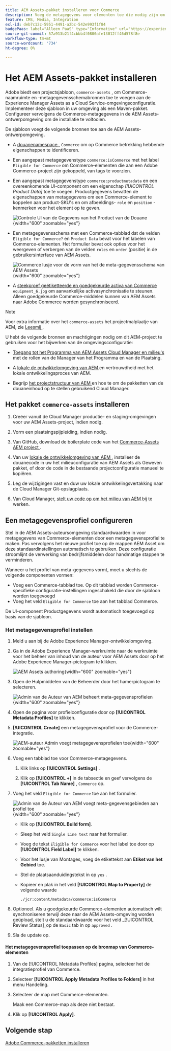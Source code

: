 ```yaml
---
title: AEM Assets-pakket installeren voor Commerce
description: Voeg de metagegevens voor elementen toe die nodig zijn om de AEM Assets Integration voor Commerce in te schakelen voor het synchroniseren van elementen tussen Adobe Commerce- en Experience Manager Assets-projecten.
feature: CMS, Media, Integration
exl-id: deb7c12c-5951-4491-a2bc-542e993f1f84
badgePaas: label="Alleen PaaS" type="Informative" url="https://experienceleague.adobe.com/en/docs/commerce/user-guides/product-solutions" tooltip="Is alleen van toepassing op Adobe Commerce op Cloud-projecten (door Adobe beheerde PaaS-infrastructuur) en op projecten in het veld."
source-git-commit: 57a913b21f4cbbb4f0800afe13012ff46d578f8e
workflow-type: tm+mt
source-wordcount: '734'
ht-degree: 0%

---
```


# Het AEM Assets-pakket installeren

Adobe biedt een projectsjabloon, `commerce-assets` , om Commerce-naamruimte en -metagegevensschemabronnen toe te voegen aan de Experience Manager Assets as a Cloud Service-omgevingsconfiguratie. Implementeer deze sjabloon in uw omgeving als een Maven-pakket. Configureer vervolgens de Commerce-metagegevens in de AEM Assets-ontwerpomgeving om de installatie te voltooien.

De sjabloon voegt de volgende bronnen toe aan de AEM Assets-ontwerpomgeving.

- A [ douanenamespace ](https://github.com/ankumalh/assets-commerce/blob/main/ui.config/jcr_root/apps/commerce/config/org.apache.sling.jcr.repoinit.RepositoryInitializer~commerce-namespaces.cfg.json), `Commerce` om op Commerce betrekking hebbende eigenschappen te identificeren.

- Een aangepast metagegevenstype `commerce:isCommerce` met het label `Eligible for Commerce` om Commerce-elementen die aan een Adobe Commerce-project zijn gekoppeld, van tags te voorzien.

- Een aangepast metagegevenstype `commerce:productmetadata` en een overeenkomende UI-component om een eigenschap *[!UICONTROL Product Data]* toe te voegen. Productgegevens bevatten de eigenschappen van metagegevens om een Commerce-element te koppelen aan product-SKU&#39;s en om afbeeldings- `role` en `position` -kenmerken voor het element op te geven.

  ![ Controle UI van de Gegevens van het Product van de Douane ](./assets/aem-commerce-sku-metadata-fields-from-template.png){width="600" zoomable="yes"}

- Een metagegevensschema met een Commerce-tabblad dat de velden `Eligible for Commerce?` en `Product Data` bevat voor het labelen van Commerce-elementen. Het formulier bevat ook opties voor het weergeven of verbergen van de velden `roles` en `order` (positie) in de gebruikersinterface van AEM Assets.

  ![ Commerce lusje voor de vorm van het de meta-gegevensschema van AEM Assets ](./assets/assets-configure-metadata-schema-form-editor.png){width="600" zoomable="yes"}

- A [ steekproef geëtiketteerde en goedgekeurde activa van Commerce ](https://github.com/ankumalh/assets-commerce/blob/main/ui.content/src/main/content/jcr_root/content/dam/wknd/en/activities/hiking/equipment_6.jpg/.content.xml) `equipment_6.jpg` om aanvankelijke activasynchronisatie te steunen. Alleen goedgekeurde Commerce-middelen kunnen van AEM Assets naar Adobe Commerce worden gesynchroniseerd.

>[!NOTE]
>Voor extra informatie over het `commerce-assets` het projectmalplaatje van AEM, zie [ Leesmij ](https://github.com/ankumalh/assets-commerce).

U hebt de volgende bronnen en machtigingen nodig om dit AEM-project te gebruiken voor het bijwerken van de omgevingsconfiguratie:

- [ Toegang tot het Programma van AEM Assets Cloud Manager en milieu&#39;s ](https://experienceleague.adobe.com/en/docs/experience-manager-cloud-service/content/onboarding/journey/cloud-manager#access-sysadmin-bo) met de rollen van de Manager van het Programma en van de Plaatsing.

- A [ lokale de ontwikkelomgeving van AEM ](https://experienceleague.adobe.com/en/docs/experience-manager-learn/cloud-service/local-development-environment-set-up/overview) en vertrouwdheid met het lokale ontwikkelingsproces van AEM.

- Begrijp [ het projectstructuur van AEM ](https://experienceleague.adobe.com/en/docs/experience-manager-cloud-service/content/implementing/developing/aem-project-content-package-structure) en hoe te om de pakketten van de douaneinhoud op te stellen gebruikend Cloud Manager.

## Het pakket `commerce-assets` installeren

1. Creëer vanuit de Cloud Manager productie- en staging-omgevingen voor uw AEM Assets-project, indien nodig.

1. Vorm een plaatsingspijpleiding, indien nodig.

1. Van GitHub, download de boilerplate code van het [ Commerce-Assets AEM project ](https://github.com/ankumalh/assets-commerce).

1. Van uw [ lokale de ontwikkelomgeving van AEM ](https://experienceleague.adobe.com/en/docs/experience-manager-learn/cloud-service/local-development-environment-set-up/overview), installeer de douanecode in uw het milieuconfiguratie van AEM Assets als Geweven pakket, of door de code in de bestaande projectconfiguratie manueel te kopiëren.

1. Leg de wijzigingen vast en duw uw lokale ontwikkelingsvertakking naar de Cloud Manager Git-opslagplaats.

1. Van Cloud Manager, [ stelt uw code op om het milieu van AEM ](https://experienceleague.adobe.com/en/docs/experience-manager-cloud-service/content/implementing/using-cloud-manager/deploy-code#deploying-code-with-cloud-manager) bij te werken.

## Een metagegevensprofiel configureren

Stel in de AEM Assets-auteursomgeving standaardwaarden in voor metagegevens van Commerce-elementen door een metagegevensprofiel te maken. Pas vervolgens het nieuwe profiel toe op de mappen AEM Asset om deze standaardinstellingen automatisch te gebruiken. Deze configuratie stroomlijnt de verwerking van bedrijfsmiddelen door handmatige stappen te verminderen.

Wanneer u het profiel van meta-gegevens vormt, moet u slechts de volgende componenten vormen:

- Voeg een Commerce-tabblad toe. Op dit tabblad worden Commerce-specifieke configuratie-instellingen ingeschakeld die door de sjabloon worden toegevoegd
- Voeg het veld `Eligible for Commerce` toe aan het tabblad Commerce.

De UI-component Productgegevens wordt automatisch toegevoegd op basis van de sjabloon.

### Het metagegevensprofiel instellen

1. Meld u aan bij de Adobe Experience Manager-ontwikkelomgeving.

1. Ga in de Adobe Experience Manager-werkruimte naar de werkruimte voor het beheer van inhoud van de auteur voor AEM Assets door op het Adobe Experience Manager-pictogram te klikken.

   ![ AEM Assets authoring ](./assets/aem-assets-authoring.png){width="600" zoomable="yes"}

1. Open de Hulpmiddelen van de Beheerder door het hamerpictogram te selecteren.

   ![ Admin van de Auteur van AEM beheert meta-gegevensprofielen ](./assets/aem-manage-metadata-profiles.png){width="600" zoomable="yes"}

1. Open de pagina voor profielconfiguratie door op **[!UICONTROL Metadata Profiles]** te klikken.

1. **[!UICONTROL Create]** een metagegevensprofiel voor de Commerce-integratie.

   ![ AEM-auteur Admin voegt metagegevensprofielen toe ](./assets/aem-create-metadata-profile.png){width="600" zoomable="yes"}

1. Voeg een tabblad toe voor Commerce-metagegevens.

   1. Klik links op **[!UICONTROL Settings]** .

   1. Klik op **[!UICONTROL +]** in de tabsectie en geef vervolgens de **[!UICONTROL Tab Name]** , `Commerce` op.

1. Voeg het veld `Eligible for Commerce` toe aan het formulier.

   ![ Admin van de Auteur van AEM voegt meta-gegevensgebieden aan profiel toe ](./assets/aem-edit-metadata-profile-fields.png){width="600" zoomable="yes"}

   - Klik op **[!UICONTROL Build form]**.

   - Sleep het veld `Single Line text` naar het formulier.

   - Voeg de tekst `Eligible for Commerce` voor het label toe door op **[!UICONTROL Field Label]** te klikken.

   - Voor het lusje van Montages, voeg de etikettekst aan **Etiket van het Gebied** toe.

   - Stel de plaatsaanduidingstekst in op `yes` .

   - Kopieer en plak in het veld **[!UICONTROL Map to Property]** de volgende waarde

     ```terminal
     ./jcr:content/metadata/commerce:isCommerce
     ```

1. Optioneel. Als u goedgekeurde Commerce-elementen automatisch wilt synchroniseren terwijl deze naar de AEM Assets-omgeving worden geüpload, stelt u de standaardwaarde voor het veld _[!UICONTROL Review Status]_op de `Basic` tab in op `approved` .

1. Sla de update op.

#### Het metagegevensprofiel toepassen op de bronmap van Commerce-elementen

1. Van de [!UICONTROL  Metadata Profiles] pagina, selecteer het de integratieprofiel van Commerce.

1. Selecteer **[!UICONTROL Apply Metadata Profiles to Folders]** in het menu Handeling.

1. Selecteer de map met Commerce-elementen.

   Maak een Commerce-map als deze niet bestaat.

1. Klik op **[!UICONTROL Apply]**.

## Volgende stap

[Adobe Commerce-pakketten installeren](aem-assets-configure-commerce.md)
